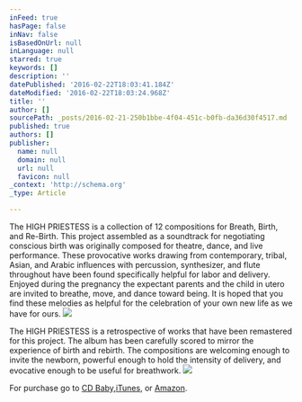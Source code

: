 ```yaml
---
inFeed: true
hasPage: false
inNav: false
isBasedOnUrl: null
inLanguage: null
starred: true
keywords: []
description: ''
datePublished: '2016-02-22T18:03:41.184Z'
dateModified: '2016-02-22T18:03:24.968Z'
title: ''
author: []
sourcePath: _posts/2016-02-21-250b1bbe-4f04-451c-b0fb-da36d30f4517.md
published: true
authors: []
publisher:
  name: null
  domain: null
  url: null
  favicon: null
_context: 'http://schema.org'
_type: Article

---
```

The HIGH PRIESTESS is a collection of 12 compositions for Breath, Birth, and Re-Birth. This project assembled as a soundtrack for negotiating conscious birth was originally composed for theatre, dance, and live performance. These provocative works drawing from contemporary, tribal, Asian, and Arabic influences with percussion, synthesizer, and flute throughout have been found specifically helpful for labor and delivery. Enjoyed during the pregnancy the expectant parents and the child in utero are invited to breathe, move, and dance toward being. It is hoped that you find these melodies as helpful for the celebration of your own new life as we have for ours.
![](https://the-grid-user-content.s3-us-west-2.amazonaws.com/04c32af5-047f-408f-a443-323481d08965.jpg)

The HIGH PRIESTESS is a retrospective of works that have been remastered for this project. The album has been carefully scored to mirror the experience of birth and rebirth. The compositions are welcoming enough to invite the newborn, powerful enough to hold the intensity of delivery, and evocative enough to be useful for breathwork.
![](https://s3-us-west-2.amazonaws.com/the-grid-img/p/e44f91479e3311b078de474a7a4833c713b19337.jpg)

For purchase go to [CD Baby][0],[][1][iTunes][2], or [Amazon][3].

[0]: http://www.cdbaby.com/cd/ramyers/from/neverendingwonder
[1]: null
[2]: https://itunes.apple.com/us/artist/id189273697
[3]: http://www.amazon.com/Robert-%C3%86olus-Myers/e/B001LIB3WY